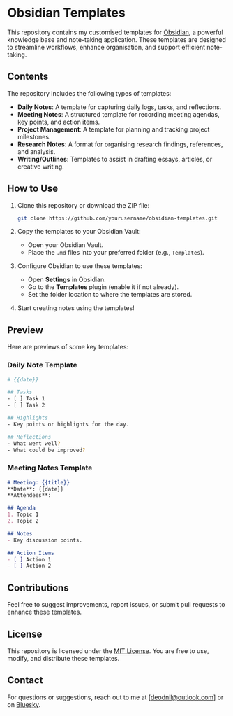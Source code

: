 # Obsidian Templates

This repository contains my customised templates for [Obsidian](https://obsidian.md), a powerful knowledge base and note-taking application. These templates are designed to streamline workflows, enhance organisation, and support efficient note-taking.

## Contents

The repository includes the following types of templates:

- **Daily Notes**: A template for capturing daily logs, tasks, and reflections.
- **Meeting Notes**: A structured template for recording meeting agendas, key points, and action items.
- **Project Management**: A template for planning and tracking project milestones.
- **Research Notes**: A format for organising research findings, references, and analysis.
- **Writing/Outlines**: Templates to assist in drafting essays, articles, or creative writing.

## How to Use

1. Clone this repository or download the ZIP file:
   ```bash
   git clone https://github.com/yourusername/obsidian-templates.git
   ```

2. Copy the templates to your Obsidian Vault:
   - Open your Obsidian Vault.
   - Place the `.md` files into your preferred folder (e.g., `Templates`).

3. Configure Obsidian to use these templates:
   - Open **Settings** in Obsidian.
   - Go to the **Templates** plugin (enable it if not already).
   - Set the folder location to where the templates are stored.

4. Start creating notes using the templates!

## Preview

Here are previews of some key templates:

### Daily Note Template
```bash
# {{date}}

## Tasks
- [ ] Task 1
- [ ] Task 2

## Highlights
- Key points or highlights for the day.

## Reflections
- What went well?
- What could be improved?
```

### Meeting Notes Template
```markdown
# Meeting: {{title}}
**Date**: {{date}}  
**Attendees**:  

## Agenda
1. Topic 1
2. Topic 2

## Notes
- Key discussion points.

## Action Items
- [ ] Action 1
- [ ] Action 2
```

## Contributions

Feel free to suggest improvements, report issues, or submit pull requests to enhance these templates.

## License

This repository is licensed under the [MIT License](LICENSE). You are free to use, modify, and distribute these templates.

## Contact

For questions or suggestions, reach out to me at [deodnil@outlook.com] or on [Bluesky](https://bsky.app/profile/deodnil.bsky.social).
```
